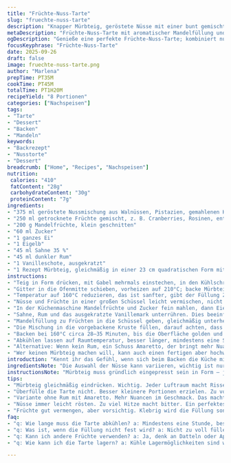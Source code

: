 ```yaml
---
title: "Früchte-Nuss-Tarte"
slug: "fruechte-nuss-tarte"
description: "Knapper Mürbteig, geröstete Nüsse mit einer bunt gemischten Fruchtauswahl, eingehüllt in eine Mandelfüllung mit cremiger Textur und einem Schuss Rum. Weich, knackig, aromatisch. Die Backzeit variiert, auf den goldbraunen Rand achten, nicht bloß auf die Uhr. Gleichmäßig verteilt, gibt die Tarte eine schöne Balance aus Süße und Tiefe. Verzicht auf die klassische Teigmischung durch Verwendung von gemahlenen Haselnüssen als Ersatz für Cashews, bringt erdige Noten und harmoniert besser mit getrockneten Feigen anstelle von Aprikosen. Ein unerwarteter Twist mit Vanille statt Orangenzeste rundet das Ganze subtil ab. Perfekt als kühler Nachtisch, schnell zubereitet, bleibt aber trotzdem anspruchsvoll genug für Backerfahrene."
metaDescription: "Früchte-Nuss-Tarte mit aromatischer Mandelfüllung und gerösteten Nüssen; ideal für kühle Tage"
ogDescription: "Genieße eine perfekte Früchte-Nuss-Tarte; kombiniert nussige Aromen mit einer cremigen Füllung und fruchtiger Tiefe"
focusKeyphrase: "Früchte-Nuss-Tarte"
date: 2025-09-26
draft: false
image: fruechte-nuss-tarte.png
author: "Marlena"
prepTime: PT35M
cookTime: PT45M
totalTime: PT1H20M
recipeYield: "8 Portionen"
categories: ["Nachspeisen"]
tags:
- "Tarte"
- "Dessert"
- "Backen"
- "Mandeln"
keywords:
- "Backrezept"
- "Nusstorte"
- "Dessert"
breadcrumb: ["Home", "Recipes", "Nachspeisen"]
nutrition: 
 calories: "410"
 fatContent: "28g"
 carbohydrateContent: "30g"
 proteinContent: "7g"
ingredients:
- "375 ml geröstete Nussmischung aus Walnüssen, Pistazien, gemahlenen Haselnüssen"
- "250 ml getrocknete Früchte gemischt, z. B. Cranberries, Rosinen, entsteinte Feigen in Würfeln"
- "200 g Mandelfrüchte, klein geschnitten"
- "60 ml Zucker"
- "1 ganzes Ei"
- "1 Eigelb"
- "45 ml Sahne 35 %"
- "45 ml dunkler Rum"
- "1 Vanilleschote, ausgekratzt"
- "1 Rezept Mürbteig, gleichmäßig in einer 23 cm quadratischen Form mit entfernbaren Boden verteilt"
instructions:
- "Teig in Form drücken, mit Gabel mehrmals einstechen, in den Kühlschrank stellen, nicht kürzer als 30 Minuten; Der Rhythmus der Ruhe ist wichtig, sonst zieht er sich beim Backen hoch."
- "Gitter in die Ofenmitte schieben, vorheizen auf 210°C; backe Mürbteig zuerst etwa 12 Minuten, erkenne die leichte goldene Farbe am Rand, das ist das Zeichen, dass er nicht mehr feucht bleibt."
- "Temperatur auf 160°C reduzieren, das ist sanfter, gibt der Füllung Zeit zu stocken ohne dass sie braun wird."
- "Nüsse und Früchte in einer großen Schüssel leicht vermischen, nicht zu grob, die Stücke sollen sich noch fühlen."
- "In der Küchenmaschine Mandelfrüchte und Zucker fein mahlen, dann Eier hinzufügen, bis die Masse cremig wirkt, die Luft wird eingeschlagen und macht die Füllung leichter."
- "Sahne, Rum und das ausgekratzte Vanillemark unterrühren. Dies beeinflusst den Duft – Vanille ist subtile Süße, kein Zitrus, kann Orange ersetzen, wenn keine greifbar."
- "Mandelfüllung zu Früchten in die Schüssel geben, gleichmäßig unterheben, damit die Stücke nicht zerfallen, sondern schön verteilt bleiben."
- "Die Mischung in die vorgebackene Kruste füllen, darauf achten, dass es nicht zu hoch wird, sonst backt es unten nicht richtig."
- "Backen bei 160°C circa 28–35 Minuten, bis die Oberfläche golden und leicht fest ist, die Füllung sollte nicht mehr wackeln beim Rütteln, aber noch saftig wirken."
- "Abkühlen lassen auf Raumtemperatur, besser länger, mindestens eine Stunde. Kalt servieren, die Aromen öffnen sich mehr und die Texturen harmonieren besser."
- "Alternative: Wenn kein Rum, ein Schuss Amaretto, der bringt mehr Nuancen mit."
- "Wer keinen Mürbteig machen will, kann auch einen fertigen aber hochwertigen verwenden; vor Backen immer punktieren, sonst bläht er sich auf."
introduction: "Kennt ihr das Gefühl, wenn sich beim Backen die Küche mit nussigem Aroma füllt, vermischt mit dem süßen Duft getrockneter Früchte? Diese Tarte spielt genau damit. Der Mürbteig als stabile Basis mit leichter Knusprigkeit kontrastiert zur saftigen Mandelfüllung, die durch Rum und Vanille nochmal Tiefe gewinnt. Statt des üblichen Aprikosenersatzes benutze ich Feigen – sie sind weniger süß, dafür erdig und vollmundig, der kleine Unterschied, der das Ganze interessanter macht. Haselnüsse ersetzen Cashews; sie geben ein leicht rauchiges Signal durch das Rösten, das man nicht unterschätzen sollte. Backzeit und Temperatur bewusst variiert, die Erfahrung zeigt, dass nur auf die Farbe und Festigkeit zu achten nicht nur Zeit spart, sondern auch Frust vermeidet. Vorsicht bei der Füllmenge – zu voll und die Mitte bleibt roh. Der Schlüssel: Geduld und ein gutes Nässegefühl im Teig bleibt nur, wenn der Boden komplett abgekühlt ist vor dem Befüllen."
ingredientsNote: "Die Auswahl der Nüsse kann variieren, wichtig ist nur, dass sie vor dem Zerkleinern kurz und nicht zu dunkel geröstet werden – zu viel Hitze macht bitter. Haselnüsse bringen Charakter, Walnüsse geben Bitterstoffe, Pistazien mildern, zusammen bilden sie Balance. Früchte-Amalgam mit getrockneten Feigen statt Aprikosen, die gewöhnlich viel pektinhaltiger sind, gibt mehr Struktur. Auch Cranberries und Rosinen sind nicht nur für Süße da, sondern leichte Säure, die gegen die Süßlichkeit der Mandelfüllung wirkt. Vanillepulver kann man in Notfällen verwenden, aber echtes Mark schiebt das Aroma in eine ganz andere Liga. Zuckermenge anpassen je nach Süße der Früchte, zu viel macht fettig. Teigruhe ist unumgänglich – sie verhindert Schrumpfen beim Backen, ein häufiger Fehler bei Eile."
instructionsNote: "Mürbteig muss gründlich eingepresst sein in Form – jeder Luftspalt führt zu Rissen oder ungleichmäßigem Backen. Das Einstechen mit Gabel sorgt dafür, dass die Feuchtigkeit entweicht und Blasenbildung vermieden wird. Vorbacken bis goldgelb, nicht länger, sonst trocknet er aus und löst sich schwer aus der Form. Vermengt man die Mandelfüllung zu lange mit den Früchten, wird diese klebrig und matschig, also behutsam falten. Der Rum gibt nicht nur Aroma, auch macht die Füllung geschmeidiger – aber nur in Maßen, ein Zuviel kann wässern und den Übergang zum Teig erschweren. Das Backen bei reduzierter Temperatur erlaubt der Füllung, langsam fest zu werden ohne zu verbrennen; deshalb rechtzeitig das Wackeln bei leichtem Rütteln prüfen. Nach dem Backen lange abkühlen lassen, warm ist die Tarte noch recht weich, erst beim Kühlen wird sie schnittfest. Ein weiteres Mal: Keine Überfüllung – lieber etwas zurückhalten oder eine kleinere Form nutzen. Wer keinen entnehmbaren Boden hat, sollte einen Backpapierstreifen unterlegen, erleichtert das Herausnehmen enorm."
tips:
- "Mürbteig gleichmäßig eindrücken. Wichtig. Jeder Luftraum macht Risse. Gabelstiche sorgen für eine gleichmäßige Hitzeverteilung. Vorheizen ist wichtig."
- "Überfülle die Tarte nicht. Besser kleinere Portionen erzielen. Zu voll bedeutet, dass die Füllung nicht durchbackt. Sie bleibt dann matschig."
- "Variante ohne Rum mit Amaretto. Mehr Nuancen im Geschmack. Das macht einen Unterschied. Der Vanillegeschmack bleibt aber zentral."
- "Nüsse immer leicht rösten. Zu viel Hitze macht bitter. Ein perfektes Rösten gibt Aromen, die deine Tarte aufwerten. Achte auf die Farbe."
- "Früchte gut vermengen, aber vorsichtig. Klebrig wird die Füllung sonst. Stücke sollen fühlbar bleiben im Biss. Das ist der Schlüssel zur perfekten Textur."
faq:
- "q: Wie lange muss die Tarte abkühlen? a: Mindestens eine Stunde, besser mehr. Zimmertemperatur hilft; das Aroma entfaltet sich dann gut."
- "q: Was ist, wenn die Füllung nicht fest wird? a: Nicht zu voll füllen. Zu viel Flüssigkeit bleibt sog. feucht und die Einheit wirkt matschig."
- "q: Kann ich andere Früchte verwenden? a: Ja, denk an Datteln oder Aprikosen. Feigen sind weniger süß. Dies gibt Balance; die Aromen harmonieren gut."
- "q: Wie kann ich die Tarte lagern? a: Kühle Lagermöglichkeiten sind wichtig. Über Nacht im Kühlschrank ist hilfreich; die Aromen ziehen durch."

---
```

